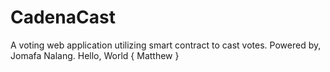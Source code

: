 # CadenaCast
A voting web application utilizing smart contract to cast votes. Powered by, Jomafa Nalang.
Hello, World
{
    Matthew
}